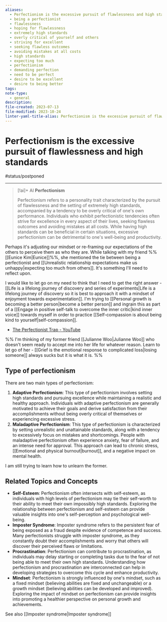 ```yaml
---
aliases:
  - Perfectionism is the excessive pursuit of flawlessness and high standards
  - being a perfectionist
  - flawlessness
  - hoping for flawlessness
  - extremely high standards
  - overly critical of yourself and others
  - striving for excellent
  - seeking flawless outcomes
  - avoiding mistakes at all costs
  - high standards
  - expecting too much
  - perfectionism
  - demanding perfection
  - need to be perfect
  - desire to be excellent
  - desire to being better
tags: 
note-type:
  - general
description: 
file-created: 2023-07-13
file-modified: 2023-10-24
linter-yaml-title-alias: Perfectionism is the excessive pursuit of flawlessness and high standards
---
```


# Perfectionism is the excessive pursuit of flawlessness and high standards

#status/postponed

---

> [!ai]+ AI
> **Perfectionism**
>
> Perfectionism refers to a personality trait characterized by the pursuit of flawlessness and the setting of extremely high standards, accompanied by a tendency to be overly critical of one's own performance. Individuals who exhibit perfectionistic tendencies often strive for excellence in every aspect of their lives, seeking flawless outcomes and avoiding mistakes at all costs. While having high standards can be beneficial in certain situations, excessive perfectionism can be detrimental to one's well-being and productivity.

Perhaps it's adjusting our mindset or re-framing our expectations of the others to perceive them as who they are. While talking with my friend %%[[Eunice Kim|Eunice]]%%, she mentioned the tie between being a perfectionist and [[Unrealistic relationship expectations make us unhappy|expecting too much from others]]. It's something I'll need to reflect upon.

I would like to let go on my need to think that I need to get the right answer - [[Life is a lifelong journey of discovery and series of experiments|Life is a lifelong journey of discovery so it is best to approach it with a mindset of enjoyment towards experimentation]]. I'm trying to [[Personal growth is becoming a better person|become a better person]] and ingrain this as part of a [[Engage in positive self-talk to overcome the inner critic|kind inner voice]] towards myself in order to practice [[Self-compassion is about being kind to yourself|self-compassion]].

- [The Perfectionist Trap - YouTube](https://www.youtube.com/watch?v=BY6bGhcnDDs&pp=ygUnaW1wb3J0YW5jZSBvZiBqb3VybmFsaW5nIHNjaG9vbCBvZiBsaWZl)

%% I'm thinking of my former friend [[Julianne Woo|Julianne Woo]] who doesn't seem ready to accept me into her life for whatever reason. Learn to let go of her - [[Grief is the emotional response to complicated loss|losing someone]] always sucks but it is what it is. %%

## Type of perfectionism

There are two main types of perfectionism:

1. **Adaptive Perfectionism**: This type of perfectionism involves setting high standards and pursuing excellence while maintaining a realistic and healthy approach. Individuals with adaptive perfectionism are generally motivated to achieve their goals and derive satisfaction from their accomplishments without being overly critical of themselves or experiencing excessive stress.
2. **Maladaptive Perfectionism**: This type of perfectionism is characterized by setting unrealistic and unattainable standards, along with a tendency to excessively focus on mistakes and shortcomings. People with maladaptive perfectionism often experience anxiety, fear of failure, and an intense need for approval. This approach can lead to chronic stress, [[Emotional and physical burnout|burnout]], and a negative impact on mental health.

I am still trying to learn how to unlearn the former.

## **Related Topics and Concepts**

- **Self-Esteem**: Perfectionism often intersects with self-esteem, as individuals with high levels of perfectionism may tie their self-worth to their ability to meet their own impossibly high standards. Exploring the relationship between perfectionism and self-esteem can provide valuable insights into one's self-perception and psychological well-being.
- **Imposter Syndrome**: Imposter syndrome refers to the persistent fear of being exposed as a fraud despite evidence of competence and success. Many perfectionists struggle with imposter syndrome, as they constantly doubt their accomplishments and worry that others will discover their perceived flaws or limitations.
- **Procrastination**: Perfectionism can contribute to procrastination, as individuals may delay starting or completing tasks due to the fear of not being able to meet their own high standards. Understanding how perfectionism and procrastination are interconnected can help in developing strategies to overcome this cycle and enhance productivity.
- **Mindset**: Perfectionism is strongly influenced by one's mindset, such as a fixed mindset (believing abilities are fixed and unchangeable) or a growth mindset (believing abilities can be developed and improved). Exploring the impact of mindset on perfectionism can provide insights into promoting a healthier perspective on personal growth and achievements.

See also [[Imposter syndrome|Imposter syndrome]]
